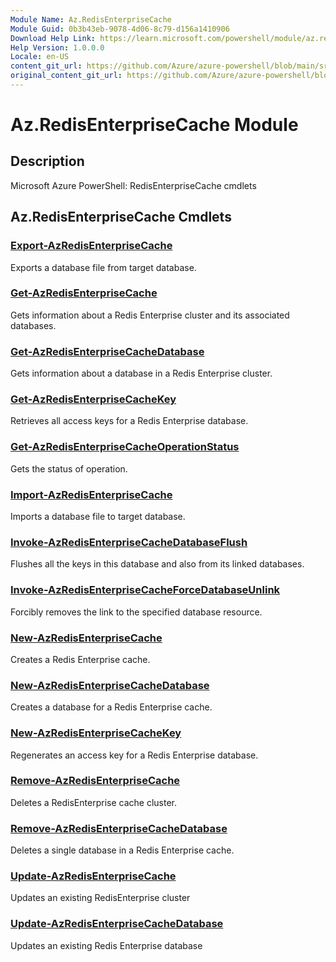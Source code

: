 ```yaml
---
Module Name: Az.RedisEnterpriseCache
Module Guid: 0b3b43eb-9078-4d06-8c79-d156a1410906
Download Help Link: https://learn.microsoft.com/powershell/module/az.redisenterprisecache
Help Version: 1.0.0.0
Locale: en-US
content_git_url: https://github.com/Azure/azure-powershell/blob/main/src/RedisEnterpriseCache/RedisEnterpriseCache/help/Az.RedisEnterpriseCache.md
original_content_git_url: https://github.com/Azure/azure-powershell/blob/main/src/RedisEnterpriseCache/RedisEnterpriseCache/help/Az.RedisEnterpriseCache.md
---
```


# Az.RedisEnterpriseCache Module
## Description
Microsoft Azure PowerShell: RedisEnterpriseCache cmdlets

## Az.RedisEnterpriseCache Cmdlets
### [Export-AzRedisEnterpriseCache](Export-AzRedisEnterpriseCache.md)
Exports a database file from target database.

### [Get-AzRedisEnterpriseCache](Get-AzRedisEnterpriseCache.md)
Gets information about a Redis Enterprise cluster and its associated databases.

### [Get-AzRedisEnterpriseCacheDatabase](Get-AzRedisEnterpriseCacheDatabase.md)
Gets information about a database in a Redis Enterprise cluster.

### [Get-AzRedisEnterpriseCacheKey](Get-AzRedisEnterpriseCacheKey.md)
Retrieves all access keys for a Redis Enterprise database.

### [Get-AzRedisEnterpriseCacheOperationStatus](Get-AzRedisEnterpriseCacheOperationStatus.md)
Gets the status of operation.

### [Import-AzRedisEnterpriseCache](Import-AzRedisEnterpriseCache.md)
Imports a database file to target database.

### [Invoke-AzRedisEnterpriseCacheDatabaseFlush](Invoke-AzRedisEnterpriseCacheDatabaseFlush.md)
Flushes all the keys in this database and also from its linked databases.

### [Invoke-AzRedisEnterpriseCacheForceDatabaseUnlink](Invoke-AzRedisEnterpriseCacheForceDatabaseUnlink.md)
Forcibly removes the link to the specified database resource.

### [New-AzRedisEnterpriseCache](New-AzRedisEnterpriseCache.md)
Creates a Redis Enterprise cache.

### [New-AzRedisEnterpriseCacheDatabase](New-AzRedisEnterpriseCacheDatabase.md)
Creates a database for a Redis Enterprise cache.

### [New-AzRedisEnterpriseCacheKey](New-AzRedisEnterpriseCacheKey.md)
Regenerates an access key for a Redis Enterprise database.

### [Remove-AzRedisEnterpriseCache](Remove-AzRedisEnterpriseCache.md)
Deletes a RedisEnterprise cache cluster.

### [Remove-AzRedisEnterpriseCacheDatabase](Remove-AzRedisEnterpriseCacheDatabase.md)
Deletes a single database in a Redis Enterprise cache.

### [Update-AzRedisEnterpriseCache](Update-AzRedisEnterpriseCache.md)
Updates an existing RedisEnterprise cluster

### [Update-AzRedisEnterpriseCacheDatabase](Update-AzRedisEnterpriseCacheDatabase.md)
Updates an existing Redis Enterprise database

